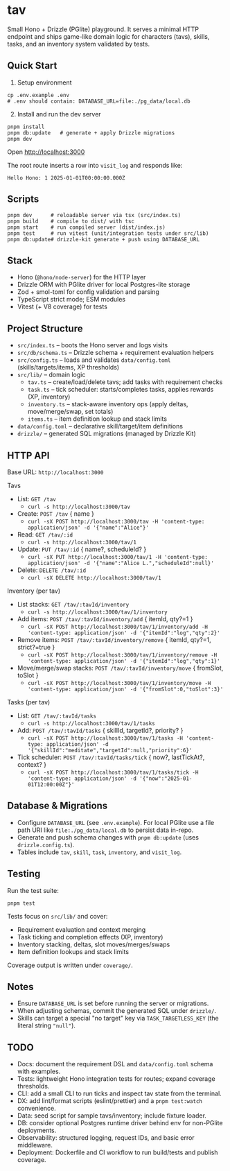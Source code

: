 # tav

Small Hono + Drizzle (PGlite) playground. It serves a minimal HTTP endpoint and ships game-like domain logic for characters (tavs), skills, tasks, and an inventory system validated by tests.

## Quick Start

1. Setup environment

```
cp .env.example .env
# .env should contain: DATABASE_URL=file:./pg_data/local.db
```

2. Install and run the dev server

```
pnpm install
pnpm db:update   # generate + apply Drizzle migrations
pnpm dev
```

Open <http://localhost:3000>

The root route inserts a row into `visit_log` and responds like:

```
Hello Hono: 1 2025-01-01T00:00:00.000Z
```

## Scripts

```
pnpm dev      # reloadable server via tsx (src/index.ts)
pnpm build    # compile to dist/ with tsc
pnpm start    # run compiled server (dist/index.js)
pnpm test     # run vitest (unit/integration tests under src/lib)
pnpm db:update# drizzle-kit generate + push using DATABASE_URL
```

## Stack

- Hono (`@hono/node-server`) for the HTTP layer
- Drizzle ORM with PGlite driver for local Postgres-lite storage
- Zod + smol-toml for config validation and parsing
- TypeScript strict mode; ESM modules
- Vitest (+ V8 coverage) for tests

## Project Structure

- `src/index.ts` – boots the Hono server and logs visits
- `src/db/schema.ts` – Drizzle schema + requirement evaluation helpers
- `src/config.ts` – loads and validates `data/config.toml` (skills/targets/items, XP thresholds)
- `src/lib/` – domain logic
  - `tav.ts` – create/load/delete tavs; add tasks with requirement checks
  - `task.ts` – tick scheduler: starts/completes tasks, applies rewards (XP, inventory)
  - `inventory.ts` – stack-aware inventory ops (apply deltas, move/merge/swap, set totals)
  - `items.ts` – item definition lookup and stack limits
- `data/config.toml` – declarative skill/target/item definitions
- `drizzle/` – generated SQL migrations (managed by Drizzle Kit)

## HTTP API

Base URL: `http://localhost:3000`

Tavs
- List: `GET /tav`
  - `curl -s http://localhost:3000/tav`
- Create: `POST /tav` { name }
  - `curl -sX POST http://localhost:3000/tav -H 'content-type: application/json' -d '{"name":"Alice"}'`
- Read: `GET /tav/:id`
  - `curl -s http://localhost:3000/tav/1`
- Update: `PUT /tav/:id` { name?, scheduleId? }
  - `curl -sX PUT http://localhost:3000/tav/1 -H 'content-type: application/json' -d '{"name":"Alice L.","scheduleId":null}'`
- Delete: `DELETE /tav/:id`
  - `curl -sX DELETE http://localhost:3000/tav/1`

Inventory (per tav)
- List stacks: `GET /tav/:tavId/inventory`
  - `curl -s http://localhost:3000/tav/1/inventory`
- Add items: `POST /tav/:tavId/inventory/add` { itemId, qty?=1 }
  - `curl -sX POST http://localhost:3000/tav/1/inventory/add -H 'content-type: application/json' -d '{"itemId":"log","qty":2}'`
- Remove items: `POST /tav/:tavId/inventory/remove` { itemId, qty?=1, strict?=true }
  - `curl -sX POST http://localhost:3000/tav/1/inventory/remove -H 'content-type: application/json' -d '{"itemId":"log","qty":1}'`
- Move/merge/swap stacks: `POST /tav/:tavId/inventory/move` { fromSlot, toSlot }
  - `curl -sX POST http://localhost:3000/tav/1/inventory/move -H 'content-type: application/json' -d '{"fromSlot":0,"toSlot":3}'`

Tasks (per tav)
- List: `GET /tav/:tavId/tasks`
  - `curl -s http://localhost:3000/tav/1/tasks`
- Add: `POST /tav/:tavId/tasks` { skillId, targetId?, priority? }
  - `curl -sX POST http://localhost:3000/tav/1/tasks -H 'content-type: application/json' -d '{"skillId":"meditate","targetId":null,"priority":6}'`
- Tick scheduler: `POST /tav/:tavId/tasks/tick` { now?, lastTickAt?, context? }
  - `curl -sX POST http://localhost:3000/tav/1/tasks/tick -H 'content-type: application/json' -d '{"now":"2025-01-01T12:00:00Z"}'`

## Database & Migrations

- Configure `DATABASE_URL` (see `.env.example`). For local PGlite use a file path URI like `file:./pg_data/local.db` to persist data in-repo.
- Generate and push schema changes with `pnpm db:update` (uses `drizzle.config.ts`).
- Tables include `tav`, `skill`, `task`, `inventory`, and `visit_log`.

## Testing

Run the test suite:

```
pnpm test
```

Tests focus on `src/lib/` and cover:

- Requirement evaluation and context merging
- Task ticking and completion effects (XP, inventory)
- Inventory stacking, deltas, slot moves/merges/swaps
- Item definition lookups and stack limits

Coverage output is written under `coverage/`.

## Notes

- Ensure `DATABASE_URL` is set before running the server or migrations.
- When adjusting schemas, commit the generated SQL under `drizzle/`.
- Skills can target a special "no target" key via `TASK_TARGETLESS_KEY` (the literal string `"null"`).

## TODO

- Docs: document the requirement DSL and `data/config.toml` schema with examples.
- Tests: lightweight Hono integration tests for routes; expand coverage thresholds.
- CLI: add a small CLI to run ticks and inspect tav state from the terminal.
- DX: add lint/format scripts (eslint/prettier) and a `pnpm test:watch` convenience.
- Data: seed script for sample tavs/inventory; include fixture loader.
- DB: consider optional Postgres runtime driver behind env for non-PGlite deployments.
- Observability: structured logging, request IDs, and basic error middleware.
- Deployment: Dockerfile and CI workflow to run build/tests and publish coverage.
